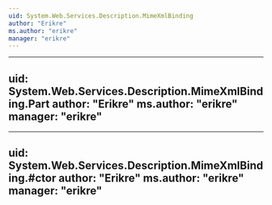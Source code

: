 ```yaml
---
uid: System.Web.Services.Description.MimeXmlBinding
author: "Erikre"
ms.author: "erikre"
manager: "erikre"
---
```


---
uid: System.Web.Services.Description.MimeXmlBinding.Part
author: "Erikre"
ms.author: "erikre"
manager: "erikre"
---

---
uid: System.Web.Services.Description.MimeXmlBinding.#ctor
author: "Erikre"
ms.author: "erikre"
manager: "erikre"
---
